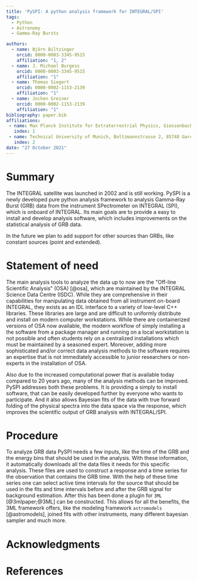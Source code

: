 ```yaml
---
title: 'PySPI: A python analysis framework for INTEGRAL/SPI'
tags:
  - Python
  - Astronomy
  - Gamma-Ray Bursts

authors:
  - name: Björn Biltzinger
    orcid: 0000-0003-3345-9515
    affiliation: "1, 2"
  - name: J. Michael Burgess
    orcid: 0000-0003-3345-9515
    affiliation: "1"
  - name: Thomas Siegert
    orcid: 0000-0002-1153-2139
    affiliation: "1"
  - name: Jochen Greiner
    orcid: 0000-0002-1153-2139
    affiliation: "1"
bibliography: paper.bib
affiliations:
 - name: Max Planck Institute for Extraterrestrial Physics, Giessenbachstrasse, 85748 Garching, Germany
   index: 1
 - name: Technical University of Munich, Boltzmannstrasse 2, 85748 Garching, Germany
   index: 2
date: "27 October 2021"
---
```


# Summary

The INTEGRAL satellite was launched in 2002 and is still working. PySPI is a newly developed pure python analysis framework to analysis Gamma-Ray Burst (GRB) data from the instrument SPectrometer on INTEGRAL (SPI), which is onboard of INTEGRAL. Its main goals are to provide a easy to install and develop analysis software, which includes improvements on the statistical analysis of GRB data. 

In the future we plan to add support for other sources than GRBs, like constant sources (point and extended). 

# Statement of need

The main analysis tools to analyze the data up to now are the "Off-line Scientific Analysis" (OSA) [@osa], which are maintained by the INTEGRAL Science Data Centre (ISDC). While they are comprehensive in their capabilities for manipulating data obtained from all instrument on-board INTEGRAL, they exists as an IDL interface to a variety of low-level C++ libraries. These libraries are large and are difficult to uniformly distribute and install on modern computer workstations. While there are containerized versions of OSA now available, the modern workflow of simply installing a the software from a package manager and running on a local workstation is not possible and often students rely on a centralized installations which must be maintained by a seasoned expert. Moreover, adding more sophisticated and/or correct data analysis methods to the software requires an expertise that is not immediately accessible to junior researchers or non-experts in the installation of OSA.

Also due to the increased computational power that is available today compared to 20 years ago, many of the analysis methods can be improved. PySPI addresses both these problems. It is providing a simply to install software, that can be easily developed further by everyone who wants to participate. And it also allows Bayesian fits of the data with true forward folding of the physical spectra into the data space via the response, which improves the scientific output of GRB analysis with INTEGRAL/SPI. 

# Procedure

To analyze GRB data PySPI needs a few inputs, like the time of the GRB and the energy bins that should be used in the analysis. With these information, it automatically downloads all the data files it needs for this specific analysis. These files are used to construct a response and a time series for the observation that contains the GRB time. With the help of these time series one can select active time intervals for the source that should be used in the fits and time intervals before and after the GRB signal for background estimation. After this has been done a plugin for `3ML` [@3mlpaper;@3ML] can be constructed. This allows for all the benefits, the 3ML framework offers, like the modeling framework `astromodels` [@astromodels], joined fits with other instruments, many different bayesian sampler and much more. 

# Acknowledgments



# References

